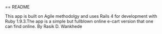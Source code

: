 == README

This app is built on Agile methodolgy and uses Rails 4 for development with Ruby 1.9.3.The app is a simple but fullblown 
online e-cart version that one can find online.
By Rasik D. Wankhede
